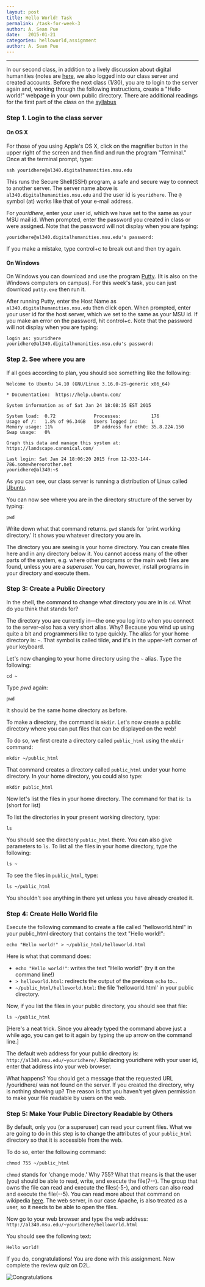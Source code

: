 ```yaml
---
layout: post
title: Hello World! Task
permalink: /task-for-week-3
author: A. Sean Pue
date:   2015-01-21
categories: helloworld,assignment
author: A. Sean Pue
---
```



---

In our second class, in addition to a lively discussion about digital humanities (notes are [here](https://etherpad.mozilla.org/al340-week2), we also logged into our class server and created accounts. Before
the next class (1/30), you are to login to the server again and, working through the following
instructions, create a "Hello world!" webpage in your own public directory. There are additional readings for the first part of the class on the [syllabus](/al340/syllabus)

### Step 1. Login to the class server

#### On OS X
For those of you using Apple's OS X, click on the magnifier button in the upper right of the screen and then find and run the
program "Terminal." Once at the terminal prompt, type:

```
ssh youridhere@al340.digitalhumanities.msu.edu
```

This runs the Secure Shell(SSH) program, a safe and secure way to connect to another server. The server name above is `al340.digitalhumanities.msu.edu` and the user id is `youridhere`. The `@` symbol (at) works like that of your e-mail address.

For *youridhere*, enter your user id, which we have set to the same as your MSU mail id. When prompted, enter the password
you created in class or were assigned. Note that the password will not display when you are typing:

```
youridhere@al340.digitalhumanities.msu.edu's password:
```

If you make a mistake, type control+c to break out and then try again.

#### On Windows

On Windows you can download and use the program [Putty](http://www.chiark.greenend.org.uk/~sgtatham/putty/download.html). (It is also on the Windows computers on campus). For this week's task, you can just download `putty.exe` then run it.

After running Putty, enter the Host Name as `al340.digitalhumanities.msu.edu` then click open. When prompted, enter your user id for the host server, which we set to the same as your MSU id. If you make an error on the password, hit control+c. Note that the password will not display when you are typing:

    login as: youridhere
    youridhere@al340.digitalhumanities.msu.edu's password:

### Step 2. See where you are

If all goes according to plan, you should see something like the following:

    Welcome to Ubuntu 14.10 (GNU/Linux 3.16.0-29-generic x86_64)

    * Documentation:  https://help.ubuntu.com/

    System information as of Sat Jan 24 18:08:35 EST 2015

    System load:  0.72              Processes:           176
    Usage of /:   1.8% of 96.34GB   Users logged in:     1
    Memory usage: 11%               IP address for eth0: 35.8.224.150
    Swap usage:   0%

    Graph this data and manage this system at:
    https://landscape.canonical.com/

    Last login: Sat Jan 24 18:06:20 2015 from 12-333-144-786.somewhereorother.net
    youridhere@al340:~$


As you can see, our class server is running a distribution of Linux called [Ubuntu](http://www.ubuntu.com/).

You can now see where you are in the directory structure of the server by typing:

```
pwd
```

Write down what that command returns. `pwd` stands for 'print working directory.' It shows you whatever directory you are in.

The directory you are seeing is your home directory. You can create files here and in any directory below it. You cannot access many of the other parts of the system, e.g. where other programs or the main web files are found, unless you are a *superuser.*  You can, however, install programs in your directory and execute them.

### Step 3: Create a Public Directory

In the shell, the command to change what directory you are in is `cd`. What do you think that stands for?

The directory you are currently in—the one you log into when you connect to the server–also has a very short alias. Why? Because you wind up using quite a bit and programmers like to type quickly. The alias for your home directory is: `~`. That symbol is called tilde, and it's in the upper-left corner of your keyboard.

Let's now changing to your home directory using the `~` alias. Type the following:

```
cd ~
```

Type *pwd* again:

```
pwd
```

It should be the same home directory as before.

To make a directory, the command is `mkdir`. Let's now create a public directory where you can put files that can be displayed on the web!

To do so, we first create a directory called `public_html` using the `mkdir` command:

```
mkdir ~/public_html
```

That command creates a directory called `public_html` under your home directory. In your home directory, you could also type:

```
mkdir public_html
```

Now let's list the files in your home directory. The command for that is: `ls` (short for list)

To list the directories in your present working directory, type:

```
ls
```

You should see the directory `public_html` there. You can also give parameters to `ls`. To list all the files in your home directory, type the following:

```
ls ~
```

To see the files in `public_html`, type:

```
ls ~/public_html
```

You shouldn't see anything in there yet unless you have already created it.

### Step 4: Create Hello World file

Execute the following command to create a file called "helloworld.html" in your public_html directory that contains the text "Hello world!":

```
echo "Hello world!" > ~/public_html/helloworld.html
```

Here is what that command does:

* `echo "Hello world!"`: writes the text "Hello world!" (try it on the command line!)
* `> helloworld.html`: redirects the output of the previous `echo` to...
* `~/public_html/helloworld.html`: the file 'helloworld.html' in your public directory.

Now, if you list the files in your public directory, you should see that file:

```
ls ~/public_html
```

[Here's a neat trick. Since you already typed the command above just a while ago, you can get to it again by typing the up arrow on the command line.]


The default web address for your public directory is: `http://al340.msu.edu/~youridhere/`. Replacing youridhere with your user id, enter that address into your web browser.

What happens? You should get a message that the requested URL /youridhere/ was not found on the server. If you created the directory, why is nothing showing up? The reason is that you haven't yet given permission to make your file readable by users on the web.

### Step 5: Make Your Public Directory Readable by Others

By default, only you (or a superuser) can read your current files. What we are going to do in this step is to change the attributes of your `public_html` directory so that it is accessible from the web.

To do so, enter the following command:

```
chmod 755 ~/public_html
```

`chmod` stands for 'change mode.' Why 755? What that means is that the user (you) should be able to read, write, and execute the file(7--). The group that owns the file can read and execute the files(-5-), and others can also read and execute the file(--5). You can read more about that command on wikipedia [here](http://en.wikipedia.org/wiki/Chmod). The web server, in our case Apache, is also treated as a user, so it needs to be able to open the files.

Now go to your web browser and type the web address: `http://al340.msu.edu/~youridhere/helloworld.html`

You should see the following text:

```
Hello world!
```

If you do, congratulations! You are done with this assignment. Now complete the review quiz on D2L.

![Congratulations](https://media.giphy.com/media/K3raI0cXTkzNC/giphy.gif "silly")
